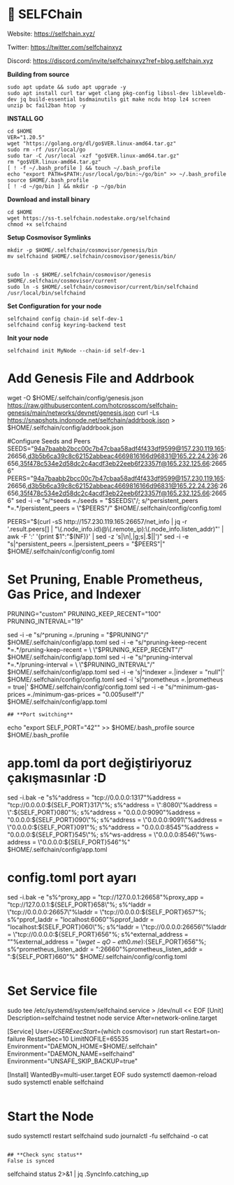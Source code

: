 
# 🧊 SELFChain

Website: https://selfchain.xyz/

Twitter: https://twitter.com/selfchainxyz

Discord: https://discord.com/invite/selfchainxyz?ref=blog.selfchain.xyz


**Building from source**
```
sudo apt update && sudo apt upgrade -y
sudo apt install curl tar wget clang pkg-config libssl-dev libleveldb-dev jq build-essential bsdmainutils git make ncdu htop lz4 screen unzip bc fail2ban htop -y
```

**INSTALL GO**
```
cd $HOME
VER="1.20.5"
wget "https://golang.org/dl/go$VER.linux-amd64.tar.gz"
sudo rm -rf /usr/local/go
sudo tar -C /usr/local -xzf "go$VER.linux-amd64.tar.gz"
rm "go$VER.linux-amd64.tar.gz"
[ ! -f ~/.bash_profile ] && touch ~/.bash_profile
echo "export PATH=$PATH:/usr/local/go/bin:~/go/bin" >> ~/.bash_profile
source $HOME/.bash_profile
[ ! -d ~/go/bin ] && mkdir -p ~/go/bin
```

**Download and install binary**

```
cd $HOME
wget https://ss-t.selfchain.nodestake.org/selfchaind
chmod +x selfchaind
```

**Setup Cosmovisor Symlinks**
```
mkdir -p $HOME/.selfchain/cosmovisor/genesis/bin
mv selfchaind $HOME/.selfchain/cosmovisor/genesis/bin/


sudo ln -s $HOME/.selfchain/cosmovisor/genesis $HOME/.selfchain/cosmovisor/current
sudo ln -s $HOME/.selfchain/cosmovisor/current/bin/selfchaind /usr/local/bin/selfchaind
```

**Set Configuration for your node**
```
selfchaind config chain-id self-dev-1
selfchaind config keyring-backend test
```

**Init your node**
```
selfchaind init MyNode --chain-id self-dev-1
```

# Add Genesis File and Addrbook
wget -O $HOME/.selfchain/config/genesis.json  https://raw.githubusercontent.com/hotcrosscom/selfchain-genesis/main/networks/devnet/genesis.json
curl -Ls https://snapshots.indonode.net/selfchain/addrbook.json > $HOME/.selfchain/config/addrbook.json

#Configure Seeds and Peers
SEEDS="94a7baabb2bcc00c7b47cbaa58adf4f433df9599@157.230.119.165:26656,d3b5b6ca39c8c62152abbeac4669816166d96831@165.22.24.236:26656,35f478c534e2d58dc2c4acdf3eb22eeb6f23357f@165.232.125.66:26656"
PEERS="94a7baabb2bcc00c7b47cbaa58adf4f433df9599@157.230.119.165:26656,d3b5b6ca39c8c62152abbeac4669816166d96831@165.22.24.236:26656,35f478c534e2d58dc2c4acdf3eb22eeb6f23357f@165.232.125.66:26656"
sed -i -e "s/^seeds *=.*/seeds = \"$SEEDS\"/; s/^persistent_peers *=.*/persistent_peers = \"$PEERS\"/" $HOME/.selfchain/config/config.toml

PEERS="$(curl -sS http://157.230.119.165:26657/net_info | jq -r '.result.peers[] | "\(.node_info.id)@\(.remote_ip):\(.node_info.listen_addr)"' | awk -F ':' '{print $1":"$(NF)}' | sed -z 's|\n|,|g;s|.$||')"
sed -i -e "s|^persistent_peers *=.*|persistent_peers = \"$PEERS\"|" $HOME/.selfchain/config/config.toml


# Set Pruning, Enable Prometheus, Gas Price, and Indexer
PRUNING="custom"
PRUNING_KEEP_RECENT="100"
PRUNING_INTERVAL="19"

sed -i -e "s/^pruning *=.*/pruning = \"$PRUNING\"/" $HOME/.selfchain/config/app.toml
sed -i -e "s/^pruning-keep-recent *=.*/pruning-keep-recent = \
\"$PRUNING_KEEP_RECENT\"/" $HOME/.selfchain/config/app.toml
sed -i -e "s/^pruning-interval *=.*/pruning-interval = \
\"$PRUNING_INTERVAL\"/" $HOME/.selfchain/config/app.toml
sed -i -e 's|^indexer *=.*|indexer = "null"|' $HOME/.selfchain/config/config.toml
sed -i 's|^prometheus *=.*|prometheus = true|' $HOME/.selfchain/config/config.toml
sed -i -e "s/^minimum-gas-prices *=.*/minimum-gas-prices = \"0.005uself\"/" $HOME/.selfchain/config/app.toml
```
## **Port switching**
```
echo "export SELF_PORT="42"" >> $HOME/.bash_profile
source $HOME/.bash_profile

# app.toml da port değiştiriyoruz çakışmasınlar :D
sed -i.bak -e "s%^address = \"tcp://0.0.0.0:1317\"%address = \"tcp://0.0.0.0:${SELF_PORT}317\"%;
s%^address = \":8080\"%address = \":${SELF_PORT}080\"%;
s%^address = \"0.0.0.0:9090\"%address = \"0.0.0.0:${SELF_PORT}090\"%; 
s%^address = \"0.0.0.0:9091\"%address = \"0.0.0.0:${SELF_PORT}091\"%; 
s%^address = \"0.0.0.0:8545\"%address = \"0.0.0.0:${SELF_PORT}545\"%; 
s%^ws-address = \"0.0.0.0:8546\"%ws-address = \"0.0.0.0:${SELF_PORT}546\"%" $HOME/.selfchain/config/app.toml

# config.toml port ayarı
sed -i.bak -e "s%^proxy_app = \"tcp://127.0.0.1:26658\"%proxy_app = \"tcp://127.0.0.1:${SELF_PORT}658\"%; 
s%^laddr = \"tcp://0.0.0.0:26657\"%laddr = \"tcp://0.0.0.0:${SELF_PORT}657\"%; 
s%^pprof_laddr = \"localhost:6060\"%pprof_laddr = \"localhost:${SELF_PORT}060\"%;
s%^laddr = \"tcp://0.0.0.0:26656\"%laddr = \"tcp://0.0.0.0:${SELF_PORT}656\"%;
s%^external_address = \"\"%external_address = \"$(wget -qO- eth0.me):${SELF_PORT}656\"%;
s%^prometheus_listen_addr = \":26660\"%prometheus_listen_addr = \":${SELF_PORT}660\"%" $HOME/.selfchain/config/config.toml
```
```
# Set Service file
sudo tee /etc/systemd/system/selfchaind.service > /dev/null << EOF
[Unit]
Description=selfchaind testnet node service
After=network-online.target

[Service]
User=$USER
ExecStart=$(which cosmovisor) run start
Restart=on-failure
RestartSec=10
LimitNOFILE=65535
Environment="DAEMON_HOME=$HOME/.selfchain"
Environment="DAEMON_NAME=selfchaind"
Environment="UNSAFE_SKIP_BACKUP=true"

[Install]
WantedBy=multi-user.target
EOF
sudo systemctl daemon-reload
sudo systemctl enable selfchaind
```
```
# Start the Node
sudo systemctl restart selfchaind
sudo journalctl -fu selfchaind -o cat
```

## **Check sync status**
False is synced
```
selfchaind status 2>&1 | jq .SyncInfo.catching_up
```







